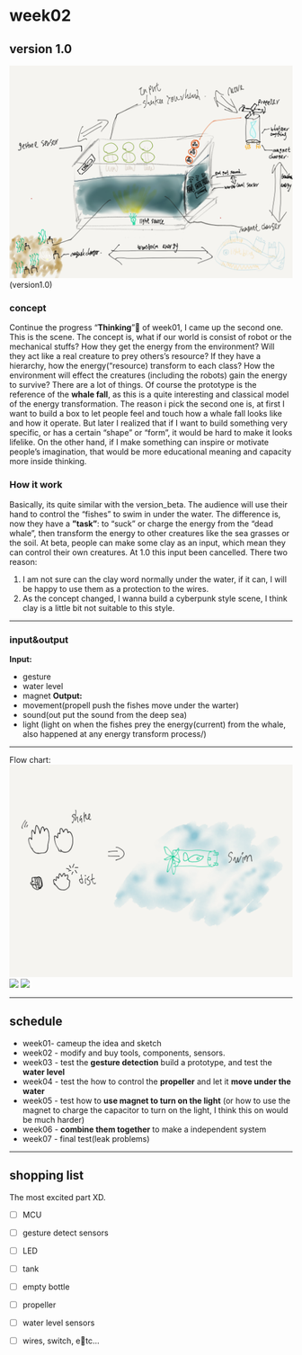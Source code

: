 # week02

## version 1.0
![](pic/1.0.png)
(version1.0)
### concept
Continue the progress “**Thinking**” of week01, I came up the second one. This is the scene.
The concept is, what if our world is consist of robot or the mechanical stuffs? 
How they get the energy from the environment? 
Will they act like a real creature to prey others’s resource? 
If they have a hierarchy, how the energy(“resource) transform to each class?
How the environment will effect the creatures (including the robots) gain the energy to survive?
There are a lot of things.
Of course the prototype is the reference of the **whale fall**, as this is a quite interesting and classical model of the energy transformation.
The reason i pick the second one is, at first I want to build a box to let people feel and touch how a whale fall looks like and how it operate. But later I realized that if I want to build something very specific, or has a certain “shape” or “form”, it would be hard to make it looks lifelike. 
On the other hand,  if I make something can inspire or motivate people’s imagination, that would be more educational meaning and capacity more inside thinking.
### How it work
Basically, its quite similar with the version_beta. The audience will use their hand to control the “fishes” to swim in under the water. The difference is, now they have a **”task”**: to “suck” or charge the energy from the “dead whale”, then transform the energy to other creatures like the sea grasses or the soil. 
At beta, people can make some clay as an input, which mean they can control their own creatures.
At 1.0 this input been cancelled. There two reason:
1. I am not sure can the clay word normally under the water, if it can, I will be happy to use them as a protection to the wires.
2. As the concept changed, I wanna build a cyberpunk style scene, I think clay is a little bit not suitable to this style.
- - - -
### input&output
**Input:**
- gesture
- water level
- magnet
**Output:**
- movement(propell push the fishes move under the warter)
- sound(out put the sound from the deep sea)
- light (light on when the fishes prey the energy(current) from the whale, also happened at any energy transform process/)
- - - -
Flow chart:
![](pic/gesture.png)
![](pic/warterlevel.png)
![](pic/charger.png)
- - - -
## schedule
- week01- cameup the idea and sketch
- week02 - modify and buy tools, components, sensors.
- week03 - test the **gesture detection**  build a prototype, and test the **water level**
- week04 - test the how to control the **propeller** and let it **move under the water**
- week05 - test how to **use magnet to turn on the light** (or how to use the magnet to charge the capacitor to turn on the light, I think this on would be much harder)
- week06 - **combine them together** to make a independent system
- week07 - final test(leak problems)
- - - -
## shopping list
The most excited part XD.
- [ ] MCU
- [ ] gesture detect sensors
- [ ] LED
- [ ] tank
- [ ] empty bottle
- [ ] propeller
- [ ] water level sensors
- [ ] wires, switch, etc…





